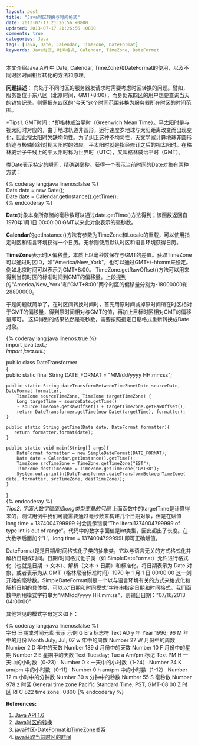```yaml
---
layout: post
title: "Java时区转换与时间格式"
date: 2013-07-17 21:26:56 +0800
updated: 2013-07-17 21:26:56 +0800
comments: true
categories: Java
tags: [Java, Date, Calendar, TimeZone, DateFormat]
keywords: Java时区, 时间格式, Calendar, TimeZone, DateFormat
---
```

本文介绍Java API 中 Date, Calendar, TimeZone和DateFormat的使用，以及不同时区时间相互转化的方法和原理。
<!--more-->
 
**问题描述：**
向处于不同时区的服务器发请求时需要考虑时区转换的问题。譬如，服务器位于东八区（北京时间，GMT+8:00），而身处东四区的用户想要查询当天的销售记录。则需把东四区的“今天”这个时间范围转换为服务器所在时区的时间范围。
 
*Tips1. GMT时间：*即格林威治平时（Greenwich Mean Time）。平太阳时是与视太阳时对应的，由于地球轨道非圆形，运行速度岁地球与太阳距离改变而出现变化，因此视太阳时欠缺均匀性。为了纠正这种不均匀性，天文学家计算地球非圆形轨迹与极轴倾斜对视太阳时的效应。平太阳时就是指经修订之后的视太阳时。在格林威治子午线上的平太阳时称为世界时（UTC），又叫格林威治平时（GMT）。
 
类Date表示特定的瞬间，精确到毫秒。获得一个表示当前时间的Date对象有两种方式：   
 
{% coderay lang:java linenos:false %}   
Date date = new Date();  
Date date = Calendar.getInstance().getTime();  
{% endcoderay %} 

**Date**对象本身所存储的毫秒数可以通过date.getTime()方法得到；该函数返回自1970年1月1日 00:00:00 GMT以来此对象表示的毫秒数。
 
**Calendar**的getInstance()方法有参数为TimeZone和Locale的重载，可以使用指定时区和语言环境获得一个日历。无参则使用默认时区和语言环境获得日历。
 
**TimeZone**表示时区偏移量，本质上以毫秒数保存与GMT的差值。获取TimeZone可以通过时区ID，如"America/New_York"，也可以通过GMT+/-hh:mm来设定。例如北京时间可以表示为GMT+8:00。
TimeZone.getRawOffset()方法可以用来得到当前时区的标准时间到GMT的偏移量。上段提到的"America/New_York"和"GMT+8:00"两个时区的偏移量分别为-18000000和28800000。
 
于是问题就简单了，在时区间转换时间时，首先用原时间减掉原时间所在时区相对于GMT的偏移量，得到原时间相对与GMT的值，再加上目标时区相对GMT的偏移量即可。
这样得到的结果依然是毫秒数，需要按照指定日期格式重新转换成Date对象。

{% coderay lang:java linenos:true %}   
import java.text.*;    
import java.util.*;    
  
public class DateTransformer  
{  
    public static final String DATE_FORMAT = "MM/dd/yyyy HH:mm:ss";  
         
    public static String dateTransformBetweenTimeZone(Date sourceDate, 
	DateFormat formatter,  
        TimeZone sourceTimeZone, TimeZone targetTimeZone) {  
        Long targetTime = sourceDate.getTime()
 		- sourceTimeZone.getRawOffset() + targetTimeZone.getRawOffset();  
        return DateTransformer.getTime(new Date(targetTime), formatter);  
    }  
         
    public static String getTime(Date date, DateFormat formatter){  
       return formatter.format(date);  
    }  
         
    public static void main(String[] args){  
        DateFormat formatter = new SimpleDateFormat(DATE_FORMAT);  
        Date date = Calendar.getInstance().getTime();  
        TimeZone srcTimeZone = TimeZone.getTimeZone("EST");  
        TimeZone destTimeZone = TimeZone.getTimeZone("GMT+8");  
        System.out.println(DateTransformer.dateTransformBetweenTimeZone(
	date, formatter, srcTimeZone, destTimeZone));  
    }  
}  
{% endcoderay %}  
*Tips2. 字面大数字赋值给long类型变量的问题*
上面函数中的targetTime是计算得来的，测试用例中我们可能需要通过毫秒数来构建几个日期对象，但是在赋值long time = 1374004799999 时会提示错误“The literal1374004799999 of type int is out of range”。代码中的数字字面值是int类型，因此超出了长度。在大数字后面加个'L'，long time = 1374004799999L即可正确赋值。 
 
DateFormat是是日期/时间格式化子类的抽象类，它以与语言无关的方式格式化并解析日期或时间。日期/时间格式化子类（如 SimpleDateFormat）允许进行格式化（也就是日期 -> 文本）、解析（文本-> 日期）和标准化。将日期表示为 Date 对象，或者表示为从 GMT（格林尼治标准时间）1970 年 1 月 1 日 00:00:00 这一刻开始的毫秒数。SimpleDateFormat则是一个以与语言环境有关的方式来格式化和解析日期的具体类，可以以“日期和时间模式”字符串指定日期和时间格式。我们函数中所用模式字符串为"MM/dd/yyyy HH:mm:ss"，则输出日期："07/16/2013 04:00:00"
 
其他常见的模式字母定义如下：  

{% coderay lang:java linenos:false %}   
字母 日期或时间元素 表示 示例
G	Era 标志符	Text	AD
y	年	Year	1996; 96
M	年中的月份	Month	July; Jul; 07
w	年中的周数	Number	27
W	月份中的周数	Number	2
D	年中的天数	Number	189
d	月份中的天数	Number	10
F	月份中的星期	Number	2
E	星期中的天数	Text	Tuesday; Tue
a	Am/pm 标记	Text	PM
H	一天中的小时数（0-23）	Number	0
k	一天中的小时数（1-24）	Number	24
K	am/pm 中的小时数（0-11）	Number	0
h	am/pm 中的小时数（1-12）	Number	12
m	小时中的分钟数	Number	30
s	分钟中的秒数	Number	55
S	毫秒数	Number	978
z	时区	General time zone	Pacific Standard Time; PST; GMT-08:00
Z	时区	RFC 822 time zone	-0800
{% endcoderay %} 

**References:**  
1. [Java API 1.6](http://www.javaweb.cc/help/JavaAPI1.6/)  
2. [Java时区的转换](http://www.blogjava.net/liudawei/articles/387891.html)  
3. [java时区-DateFormat和TimeZone关系](http://www.cnblogs.com/mailingfeng/archive/2012/06/20/2556326.html)  
4. [java获取当前时区的时间](http://blog.sina.com.cn/s/blog_4c44d3110100w0gn.html)  